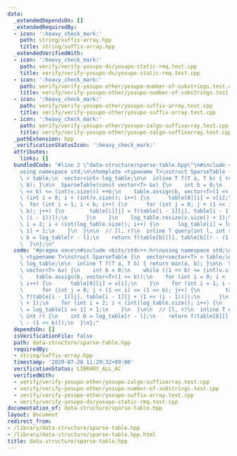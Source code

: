 ```yaml
---
data:
  _extendedDependsOn: []
  _extendedRequiredBy:
  - icon: ':heavy_check_mark:'
    path: string/suffix-array.hpp
    title: string/suffix-array.hpp
  _extendedVerifiedWith:
  - icon: ':heavy_check_mark:'
    path: verify/verify-yosupo-ds/yosupo-static-rmq.test.cpp
    title: verify/verify-yosupo-ds/yosupo-static-rmq.test.cpp
  - icon: ':heavy_check_mark:'
    path: verify/verify-yosupo-other/yosupo-number-of-substrings.test.cpp
    title: verify/verify-yosupo-other/yosupo-number-of-substrings.test.cpp
  - icon: ':heavy_check_mark:'
    path: verify/verify-yosupo-other/yosupo-suffix-array.test.cpp
    title: verify/verify-yosupo-other/yosupo-suffix-array.test.cpp
  - icon: ':heavy_check_mark:'
    path: verify/verify-yosupo-other/yosupo-zalgo-suffixarray.test.cpp
    title: verify/verify-yosupo-other/yosupo-zalgo-suffixarray.test.cpp
  _pathExtension: hpp
  _verificationStatusIcon: ':heavy_check_mark:'
  attributes:
    links: []
  bundledCode: "#line 2 \"data-structure/sparse-table.hpp\"\n#include <bits/stdc++.h>\n\
    using namespace std;\n\ntemplate <typename T>\nstruct SparseTable {\n  vector<vector<T>\
    \ > table;\n  vector<int> log_table;\n\n  inline T f(T a, T b) { return min(a,\
    \ b); }\n\n  SparseTable(const vector<T> &v) {\n    int b = 0;\n    while ((1\
    \ << b) <= (int)v.size()) ++b;\n    table.assign(b, vector<T>(1 << b));\n    for\
    \ (int i = 0; i < (int)v.size(); i++) {\n      table[0][i] = v[i];\n    }\n  \
    \  for (int i = 1; i < b; i++) {\n      for (int j = 0; j + (1 << i) <= (1 <<\
    \ b); j++) {\n        table[i][j] = f(table[i - 1][j], table[i - 1][j + (1 <<\
    \ (i - 1))]);\n      }\n    }\n    log_table.resize(v.size() + 1);\n    for (int\
    \ i = 2; i < (int)log_table.size(); i++) {\n      log_table[i] = log_table[i >>\
    \ 1] + 1;\n    }\n  }\n\n  // [l, r)\n  inline T query(int l, int r) {\n    int\
    \ b = log_table[r - l];\n    return f(table[b][l], table[b][r - (1 << b)]);\n\
    \  }\n};\n"
  code: "#pragma once\n#include <bits/stdc++.h>\nusing namespace std;\n\ntemplate\
    \ <typename T>\nstruct SparseTable {\n  vector<vector<T> > table;\n  vector<int>\
    \ log_table;\n\n  inline T f(T a, T b) { return min(a, b); }\n\n  SparseTable(const\
    \ vector<T> &v) {\n    int b = 0;\n    while ((1 << b) <= (int)v.size()) ++b;\n\
    \    table.assign(b, vector<T>(1 << b));\n    for (int i = 0; i < (int)v.size();\
    \ i++) {\n      table[0][i] = v[i];\n    }\n    for (int i = 1; i < b; i++) {\n\
    \      for (int j = 0; j + (1 << i) <= (1 << b); j++) {\n        table[i][j] =\
    \ f(table[i - 1][j], table[i - 1][j + (1 << (i - 1))]);\n      }\n    }\n    log_table.resize(v.size()\
    \ + 1);\n    for (int i = 2; i < (int)log_table.size(); i++) {\n      log_table[i]\
    \ = log_table[i >> 1] + 1;\n    }\n  }\n\n  // [l, r)\n  inline T query(int l,\
    \ int r) {\n    int b = log_table[r - l];\n    return f(table[b][l], table[b][r\
    \ - (1 << b)]);\n  }\n};"
  dependsOn: []
  isVerificationFile: false
  path: data-structure/sparse-table.hpp
  requiredBy:
  - string/suffix-array.hpp
  timestamp: '2020-07-28 11:29:32+09:00'
  verificationStatus: LIBRARY_ALL_AC
  verifiedWith:
  - verify/verify-yosupo-other/yosupo-zalgo-suffixarray.test.cpp
  - verify/verify-yosupo-other/yosupo-number-of-substrings.test.cpp
  - verify/verify-yosupo-other/yosupo-suffix-array.test.cpp
  - verify/verify-yosupo-ds/yosupo-static-rmq.test.cpp
documentation_of: data-structure/sparse-table.hpp
layout: document
redirect_from:
- /library/data-structure/sparse-table.hpp
- /library/data-structure/sparse-table.hpp.html
title: data-structure/sparse-table.hpp
---
```

